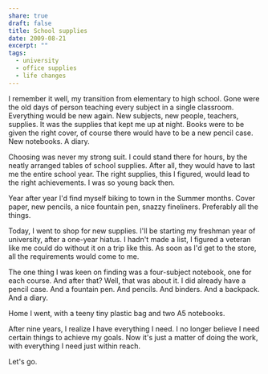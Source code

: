 ```yaml
---
share: true
draft: false
title: School supplies
date: 2009-08-21
excerpt: ""
tags:
  - university
  - office supplies
  - life changes
---
```


I remember it well, my transition from elementary to high school. Gone were the old days of person teaching every subject in a single classroom. Everything would be new again. New subjects, new people, teachers, supplies. It was the supplies that kept me up at night. Books were to be given the right cover, of course there would have to be a new pencil case. New notebooks. A diary.

Choosing was never my strong suit. I could stand there for hours, by the neatly arranged tables of school supplies. After all, they would have to last me the entire school year. The right supplies, this I figured, would lead to the right achievements. I was so young back then.

Year after year I'd find myself biking to town in the Summer months. Cover paper, new pencils, a nice fountain pen, snazzy fineliners. Preferably all the things. 

Today, I went to shop for new supplies. I'll be starting my freshman year of university, after a one-year hiatus. I hadn't made a list, I figured a veteran like me could do without it on a trip like this. As soon as I'd get to the store, all the requirements would come to me. 

The one thing I was keen on finding was a four-subject notebook, one for each course. And after that? Well, that was about it. I did already have a pencil case. And a fountain pen. And pencils. And binders. And a backpack. And a diary.

Home I went, with a teeny tiny plastic bag and two A5 notebooks.

After nine years, I realize I have everything I need. I no longer believe I need certain things to achieve my goals. Now it's just a matter of doing the work, with everything I need just within reach.

Let's go.